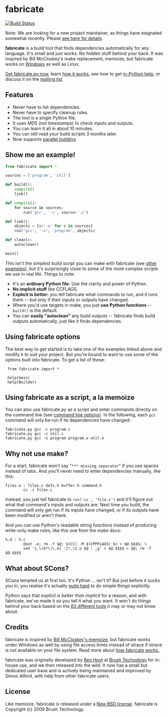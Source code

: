 # fabricate #

[![Build
Status](https://travis-ci.org/SimonAlfie/fabricate.svg?branch=master)](https://travis-ci.org/chriscz/fabricate)

Note: We are looking for a new project maintainer, as things have stagnated somewhat recently. Please [see here for details](https://github.com/brushtechnology/fabricate/issues/101).

**fabricate** is a build tool that finds dependencies automatically for any language. It's small and just works. No hidden stuff behind your back. It was inspired by Bill McCloskey's make replacement, memoize, but fabricate works on [Windows](https://github.com/SimonAlfie/fabricate/wiki/HowItWorks#windows-issues) as well as Linux.

[Get fabricate.py now](https://raw.githubusercontent.com/SimonAlfie/fabricate/master/fabricate.py), learn [how it works](https://github.com/SimonAlfie/fabricate/wiki/HowItWorks), see how to get [in-Python help](https://github.com/SimonAlfie/fabricate/wiki/Help), or discuss it on the [mailing list](http://groups.google.com/group/fabricate-users).

## Features ##

  * Never have to list dependencies.
  * Never have to specify cleanup rules.
  * The tool is a single Python file.
  * It uses MD5 (not timestamps) to check inputs and outputs.
  * You can learn it all in about 10 minutes.
  * You can still read your build scripts 3 months later.
  * Now supports [parallel building](https://github.com/SimonAlfie/fabricate/wiki/ParallelBuilding)

## Show me an example! ##

```python
from fabricate import *

sources = ['program', 'util']

def build():
    compile()
    link()

def compile():
    for source in sources:
        run('gcc', '-c', source+'.c')

def link():
    objects = [s+'.o' for s in sources]
    run('gcc', '-o', 'program', objects)

def clean():
    autoclean()

main()
```

This isn't the simplest build script you can make with fabricate (see [other examples](https://github.com/SimonAlfie/fabricate/wiki/Examples)), but it's surprisingly close to some of the more complex scripts we use in real life. Things to note:

  * It's an **ordinary Python file.** Use the clarity and power of Python.
  * **No implicit stuff** like CCFLAGS.
  * **Explicit is better:** you tell fabricate what commands to run, and it runs them -- but only if their inputs or outputs have changed.
  * Where you'd use targets in make, you just **use Python functions** -- `build()` is the default.
  * You can **easily "autoclean"** any build outputs -- fabricate finds build outputs automatically, just like it finds dependencies.

## Using fabricate options ##

The best way to get started is to take one of the examples linked above and modify it to suit your project.  But you're bound to want to use some of the options built into fabricate.  To get a list of these:
```
 from fabricate import *

 help(main)
 help(Builder)
```

## Using fabricate as a script, a la memoize ##

You can also use fabricate.py as a script and enter commands directly on the command line (see [command line options](https://github.com/SimonAlfie/fabricate/wiki/CommandLineOptions)). In the following, each `gcc` command will only be run if its dependencies have changed:

```
fabricate.py gcc -c program.c
fabricate.py gcc -c util.c
fabricate.py gcc -o program program.o util.o
```

## Why not use make? ##

For a start, fabricate won't say "`*** missing separator`" if you use spaces instead of tabs. And you'll never need to enter dependencies manually, like this:

```
files.o : files.c defs.h buffer.h command.h
        cc -c files.c
```

Instead, you just tell fabricate to `run('cc', 'file.c')` and it'll figure out what that command's inputs and outputs are. Next time you build, the command will only get run if its inputs have changed, or if its outputs have been modified or aren't there.

And you can use Python's readable string functions instead of producing write-only make rules, like this one from the make docs:

```
%.d : %.c
        @set -e; rm -f $@; $(CC) -M $(CPPFLAGS) $< > $@.$$$$; \
        sed 's,\($*\)\.o[ :]*,\1.o $@ : ,g' < $@.$$$$ > $@; rm -f $@.$$$$
```

## What about SCons? ##

SCons tempted us at first too. It's Python ... isn't it? But just before it sucks you in, you realise it's actually [quite hard](http://stackoverflow.com/questions/1074062/) to do simple things explicitly.

Python says that _explicit is better than implicit_ for a reason, and with fabricate, we've made it so you tell it what you want. It won't do things behind your back based on the [83 different tools](http://www.scons.org/doc/HTML/scons-user/a9626.html) it may or may not know about.

## Credits ##

fabricate is inspired by [Bill McCloskey's memoize](http://www.eecs.berkeley.edu/~billm/memoize.html), but fabricate works under Windows as well by using file access times instead of strace if strace is not available on your file system. Read more about [how fabricate works.](https://github.com/SimonAlfie/fabricate/wiki/HowItWorks)

fabricate was originally developed by [Ben Hoyt](https://github.com/benhoyt) at [Brush Technology](http://brush.co.nz/) for in-house use, and we then released into the wild. It now has a small but dedicated user base and is actively being maintained and improved by Simon Alford, with help from other fabricate users.

## License ##

Like memoize, fabricate is released under a [New BSD license](https://github.com/SimonAlfie/fabricate/wiki/License). fabricate is
Copyright (c) 2009 Brush Technology.
